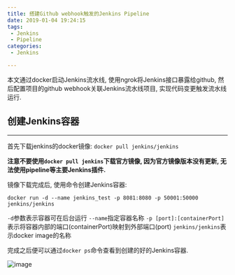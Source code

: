 ```yaml
---
title: 搭建Github webhook触发的Jenkins Pipeline
date: 2019-01-04 19:24:15
tags:
 - Jenkins
 - Pipeline
categories:
 - Jenkins

---
```


本文通过docker启动Jenkins流水线, 使用ngrok将Jenkins接口暴露给github, 然后配置项目的github webhook关联Jenkins流水线项目, 实现代码变更触发流水线运行.

<!--more-->

## 创建Jenkins容器

---

首先下载jenkins的docker镜像: `docker pull jenkins/jenkins`

**注意不要使用`docker pull jenkins`下载官方镜像, 因为官方镜像版本没有更新, 无法使用pipeline等主要Jenkins插件.**

镜像下载完成后, 使用命令创建Jenkins容器:

`docker run -d --name jenkins_test -p 8081:8080 -p 50001:50000 jenkins/jenkins`

`-d`参数表示容器可在后台运行
`--name`指定容器名称
`-p [port]:[containerPort]`表示将容器内部的端口(containerPort)映射到外部端口(port)
`jenkins/jenkins`表示docker image的名称

完成之后便可以通过`docker ps`命令查看到创建的好的Jenkins容器.

![image](http://images2.imagebam.com/8b/25/6d/87dfea1095234874.png)

